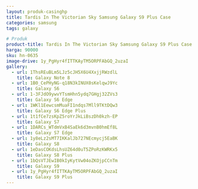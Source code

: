 ```yaml
---
layout: produk-casinghp
title: Tardis In The Victorian Sky Samsung Galaxy S9 Plus Case
categories: samsung
tags: galaxy

# Produk
product-title: Tardis In The Victorian Sky Samsung Galaxy S9 Plus Case
harga: 90000
sku: hn-0635
image-drive: 1y_PgHyr4fITTKAyTM5ORPFAbGQ_2uzaI
gallery:
  - url: 1ThsREuBLm5LJz5cJH5X6U4XxjjRWzdlL
    title: Galaxy Note 8
  - url: 1B0_CePHyNG-q18N3kINUX0sKelqwJ9Yc
    title: Galaxy S6
  - url: 1-3FJdO9ywvYTsmHhn5ydq7GHgj32ZVs3
    title: Galaxy S6 Edge
  - url: 1WKl1EewcsmMuaFI1ndqs7Mll9TKtDQw3
    title: Galaxy S6 Edge Plus
  - url: 1t1fCe7zsKpZ5roYrJkLiBszDh0kzh-EP
    title: Galaxy S7
  - url: 1DARCs_WTdmVxB4SaEk6d3mvnB0hmEf8L
    title: Galaxy S7 Edge
  - url: 1y8eLz2sMT7IKKalJb727NEcmycj5EaBK
    title: Galaxy S8
  - url: 1eDasCOKdsLhsUZ64d0uT5ZPoRzKWRKx5
    title: Galaxy S8 Plus
  - url: 1bQsVTJEwIB0kIyKytVw04oZKOjpCCnTm
    title: Galaxy S9
  - url: 1y_PgHyr4fITTKAyTM5ORPFAbGQ_2uzaI
    title: Galaxy S9 Plus
---
```

